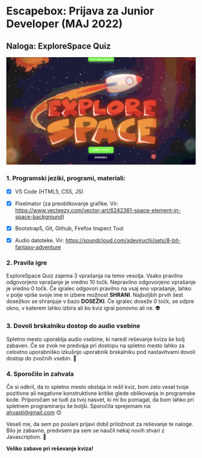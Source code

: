 # Escapebox: Prijava za Junior Developer (MAJ 2022)

## Naloga: ExploreSpace Quiz

![ExploreSpace Quiz image](/assets/img/git-readme-img.jpg)

### 1. Programski jeziki, programi, materiali:

- [x] VS Code (HTML5, CSS, JS)

- [x] Pixelmator (za preoblikovanje grafike. Vir: https://www.vecteezy.com/vector-art/6242361-space-element-in-space-background)

- [x] Bootstrap5, Git, Github, Firefox Inspect Tool

- [x] Audio datoteke. Vir: https://soundcloud.com/xdeviruchi/sets/8-bit-fantasy-adventure

### 2. Pravila igre

ExploreSpace Quiz zajema 3 vprašanja na temo vesolja. Vsako pravilno odgovorjeno vprašanje je vredno 10 točk. Nepravilno odgovorjeno vprašanje je vredno 0 točk. Če igralec odgovori pravilno na vsaj eno vprašanje, lahko v polje vpiše svoje ime in izbere možnost **SHRANI**. Najboljših prvih šest dosežkov se shranjuje v bazo **DOSEŽKI**. Če igralec doseže 0 točk, se odpre okno, v katerem lahko izbira ali bo kviz igral ponovno ali ne. :alien:

### 3. Dovoli brskalniku dostop do audio vsebine

Spletno mesto uporablja audio vsebine, ki naredi reševanje kviza še bolj zabaven. Če se zvok ne predvaja pri dostopu na spletno mesto lahko za celostno uporabniško izkušnjo uporabnik brskalniku pod nastavitvami dovoli dostop do zvočnih vsebin. :musical_note:

### 4. Sporočilo in zahvala

Če si odkril, da to spletno mesto obstaja in rešil kviz, bom zelo vesel tvoje pozitivne ali negativne konstruktivne kritike glede oblikovanja in programske kode. Priporočam se tudi za tvoj nasvet, ki mi bo pomagal, da bom lahko pri spletnem programiranju še boljši. Sporočila sprejemam na: ahvasti@gmail.com :blush:

Veseli me, da sem po poslani prijavi dobil priložnost za reševanje te naloge. Bilo je zabavno, predvsem pa sem se naučil nekaj novih stvari z Javascriptom. :muscle:





**Veliko zabave pri reševanje kviza!**
